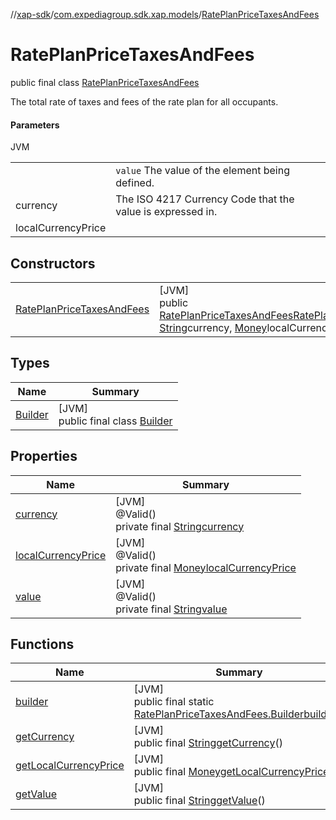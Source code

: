 //[xap-sdk](../../../index.md)/[com.expediagroup.sdk.xap.models](../index.md)/[RatePlanPriceTaxesAndFees](index.md)

# RatePlanPriceTaxesAndFees

public final class [RatePlanPriceTaxesAndFees](index.md)

The total rate of taxes and fees of the rate plan for all occupants.

#### Parameters

JVM

| | |
|---|---|
|  | `value` The value of the element being defined. |
| currency | The ISO 4217 Currency Code that the value is expressed in. |
| localCurrencyPrice |

## Constructors

| | |
|---|---|
| [RatePlanPriceTaxesAndFees](-rate-plan-price-taxes-and-fees.md) | [JVM]<br>public [RatePlanPriceTaxesAndFees](index.md)[RatePlanPriceTaxesAndFees](-rate-plan-price-taxes-and-fees.md)([String](https://docs.oracle.com/javase/8/docs/api/java/lang/String.html)value, [String](https://docs.oracle.com/javase/8/docs/api/java/lang/String.html)currency, [Money](../-money/index.md)localCurrencyPrice) |

## Types

| Name | Summary |
|---|---|
| [Builder](-builder/index.md) | [JVM]<br>public final class [Builder](-builder/index.md) |

## Properties

| Name | Summary |
|---|---|
| [currency](index.md#1670846548%2FProperties%2F699445674) | [JVM]<br>@Valid()<br>private final [String](https://docs.oracle.com/javase/8/docs/api/java/lang/String.html)[currency](index.md#1670846548%2FProperties%2F699445674) |
| [localCurrencyPrice](index.md#-78706728%2FProperties%2F699445674) | [JVM]<br>@Valid()<br>private final [Money](../-money/index.md)[localCurrencyPrice](index.md#-78706728%2FProperties%2F699445674) |
| [value](index.md#-240226076%2FProperties%2F699445674) | [JVM]<br>@Valid()<br>private final [String](https://docs.oracle.com/javase/8/docs/api/java/lang/String.html)[value](index.md#-240226076%2FProperties%2F699445674) |

## Functions

| Name | Summary |
|---|---|
| [builder](builder.md) | [JVM]<br>public final static [RatePlanPriceTaxesAndFees.Builder](-builder/index.md)[builder](builder.md)() |
| [getCurrency](get-currency.md) | [JVM]<br>public final [String](https://docs.oracle.com/javase/8/docs/api/java/lang/String.html)[getCurrency](get-currency.md)() |
| [getLocalCurrencyPrice](get-local-currency-price.md) | [JVM]<br>public final [Money](../-money/index.md)[getLocalCurrencyPrice](get-local-currency-price.md)() |
| [getValue](get-value.md) | [JVM]<br>public final [String](https://docs.oracle.com/javase/8/docs/api/java/lang/String.html)[getValue](get-value.md)() |
